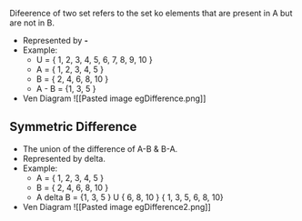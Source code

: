 Difeerence of two set refers to the set ko elements that are present in A but are not in B.
- Represented by **-**
- Example:
	- U = { 1, 2, 3, 4, 5, 6, 7, 8, 9, 10 }
	- A  = { 1, 2, 3, 4, 5 }
	- B = { 2, 4, 6, 8, 10 }
	- A - B = {1, 3, 5 }
- Ven Diagram
![[Pasted image egDifference.png]]


## Symmetric Difference
- The union of the difference of A-B & B-A.
- Represented by delta.
- Example: 
	- A = { 1, 2, 3, 4, 5 }
	- B = { 2, 4, 6, 8, 10 }
	- A delta B = {1, 3, 5 } U { 6, 8, 10 }
				{ 1, 3, 5, 6, 8, 10} 
- Ven Diagram
![[Pasted image egDifference2.png]]
